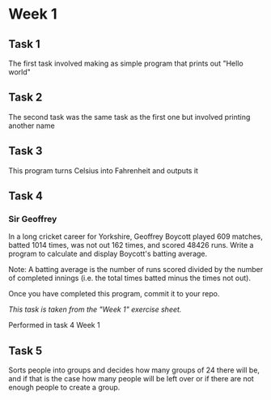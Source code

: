 # Week 1
## Task 1
The first task involved making as simple program that prints out "Hello world"

## Task 2
The second task was the same task as the first one but involved printing another name

## Task 3
This program turns Celsius into Fahrenheit and outputs it

## Task 4
### Sir Geoffrey

In a long cricket career for Yorkshire, Geoffrey Boycott played 609 matches, batted 1014 times, was not out 162 times, and scored 48426 runs. Write a program to calculate and display Boycott's batting average.

Note: A batting average is the number of runs scored divided by the number of completed innings (i.e. the total times batted minus the times not out).

Once you have completed this program, commit it to your repo.

*This task is taken from the "Week 1" exercise sheet.*

Performed in task 4 Week 1

## Task 5
Sorts people into groups and decides how many groups of 24 there will be, and if that is the case how many people will be left over or if there are not enough people to create a group.